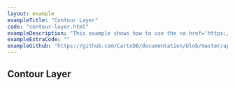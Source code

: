 ```yaml
---
layout: example
exampleTitle: "Contour Layer"
code: "contour-layer.html"
exampleDescription: "This example shows how to use the <a href='https://deck.gl/docs/api-reference/aggregation-layers/contour-layer'>ContourLayer</a> to render isolines or isobands for a given threshold and cell size."
exampleExtraCode: ""
exampleGithub: "https://github.com/CartoDB/documentation/blob/master/app/content/deck-gl/examples/advanced-examples/contour-layer.html"
---
```

## Contour Layer
